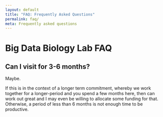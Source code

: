 ```yaml
---
layout: default
title: "FAQ: Frequently Asked Questions"
permalink: faq/
meta: Frequently asked questions
---
```

# Big Data Biology Lab FAQ

## Can I visit for 3-6 months?

Maybe.

If this is in the context of a longer term commitment, whereby we work together
for a longer-period and you spend a few months here, then can work out great
and I may even be willing to allocate some funding for that. Otherwise, a
period of less than 6 months is not enough time to be productive.

